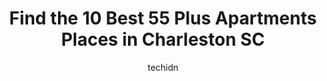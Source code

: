 ---
layout: ampstory
image: https://i0.wp.com/www.depkes.org/wp-content/uploads/2023/06/55-plus-apartments-0-in-charleston-sc-1685797749.jpeg?resize=640,853
author: techidn
featured: false
description: Discover the impressive array of 55 Plus Apartments options in Charleston SC, where you can find 10 of the largest 55 Plus Apartments establishments in the area. From renowned classics to hi
title: Find the 10 Best 55 Plus Apartments Places in Charleston SC
cover:
   title: Find the 10 Best 55 Plus Apartments Places in Charleston SC
   subtitle: Rickpate
   background: https://www.depkes.org/wp-content/uploads/2023/06/55-plus-apartments-0-in-charleston-sc-1685797749.jpeg

pages: 
 - layout: thirds
   top: <h1>#1 Bridgeview Village</h1>
   bottom: "<p>Jericka is the best. Shes very helpful and has great social skills. If you apply for Bridgeview ask for Jericka.</p>"
   background: https://www.depkes.org/wp-content/uploads/2023/06/55-plus-apartments-1-in-charleston-sc-1685797749.jpeg
   backgroundblur: true
 - layout: thirds
   top: <h1>#2 The Canterbury House</h1>
   bottom: "<p>Under new management. Dec. 2022. This is a unique, affordable senior  independent living co sponsored HUD/ Episcopal diocese facility. Very well maintained. Friendly atmo</p>"
   background: https://www.depkes.org/wp-content/uploads/2023/06/55-plus-apartments-2-in-charleston-sc-1685797750.jpeg
   cta:
      link: https://www.depkes.org/blog/find-the-10-best-55-plus-apartments-places-in-charleston-sc/
      text: Find the 10 Best 55 Plus Apartments Places in Charleston SC
 - layout: thirds
   top: <h1>#3 Holiday Ashley Park</h1>
   bottom: "<p>1451 Tobias Gadson Blvd, Charleston, SC 29407, United States</p>"
   background: https://www.depkes.org/wp-content/uploads/2023/06/55-plus-apartments-3-in-charleston-sc-1685797750.jpeg
   cta:
      link: https://www.depkes.org/blog/find-the-10-best-55-plus-apartments-places-in-charleston-sc/
      text: Find the 10 Best 55 Plus Apartments Places in Charleston SC
 - layout: thirds
   top: <h1>#4 Overture West Ashley</h1>
   bottom: "<p>45 Coburg Rd, Charleston, SC 29407, United States</p>"
   background: https://images.unsplash.com/photo-1536745287225-21d689278fd1?ixlib=rb-4.0.3&ixid=MnwxMjA3fDB8MHxwaG90by1wYWdlfHx8fGVufDB8fHx8&auto=format&fit=crop&w=640&h=853&q=80
   cta:
      link: https://www.depkes.org/blog/find-the-10-best-55-plus-apartments-places-in-charleston-sc/
      text: Find the 10 Best 55 Plus Apartments Places in Charleston SC
 - layout: thirds
   top: <h1>#5 Harmony at West Ashley</h1>
   bottom: "<p>1925 Essex Farms Dr, Charleston, SC 29414, United States</p>"
   background: https://images.unsplash.com/photo-1489648022186-8f49310909a0?ixlib=rb-4.0.3&ixid=MnwxMjA3fDB8MHxwaG90by1wYWdlfHx8fGVufDB8fHx8&auto=format&fit=crop&w=640&h=853&q=80
   cta:
      link: https://www.depkes.org/blog/find-the-10-best-55-plus-apartments-places-in-charleston-sc/
      text: Find the 10 Best 55 Plus Apartments Places in Charleston SC
 - layout: thirds
   top: <h1>#6 Overture Daniel Island</h1>
   bottom: "<p>7770 Farr St, Charleston, SC 29492, United States</p>"
   background: https://images.unsplash.com/photo-1567360425618-1594206637d2?ixlib=rb-4.0.3&ixid=MnwxMjA3fDB8MHxwaG90by1wYWdlfHx8fGVufDB8fHx8&auto=format&fit=crop&w=640&h=853&q=80
   cta:
      link: https://www.depkes.org/blog/find-the-10-best-55-plus-apartments-places-in-charleston-sc/
      text: Find the 10 Best 55 Plus Apartments Places in Charleston SC
 - layout: thirds
   top: <h1>#7 Oaks at Daniel Island</h1>
   bottom: "<p>320 Seven Farms Drive, Charleston, SC 29492, United States</p>"
   background: https://images.unsplash.com/photo-1604871000636-074fa5117945?ixlib=rb-4.0.3&ixid=MnwxMjA3fDB8MHxwaG90by1wYWdlfHx8fGVufDB8fHx8&auto=format&fit=crop&w=640&h=853&q=80
   cta:
      link: https://www.depkes.org/blog/find-the-10-best-55-plus-apartments-places-in-charleston-sc/
      text: Find the 10 Best 55 Plus Apartments Places in Charleston SC
 - layout: thirds
   middle: Continue reading...
   background: https://images.unsplash.com/photo-1496096265110-f83ad7f96608?ixlib=rb-4.0.3&ixid=MnwxMjA3fDB8MHxwaG90by1wYWdlfHx8fGVufDB8fHx8&auto=format&fit=crop&w=640&h=853&q=80
   cta:
      link: https://www.depkes.org/blog/find-the-10-best-55-plus-apartments-places-in-charleston-sc/
      text: Find the 10 Best 55 Plus Apartments Places in Charleston SC
      
---